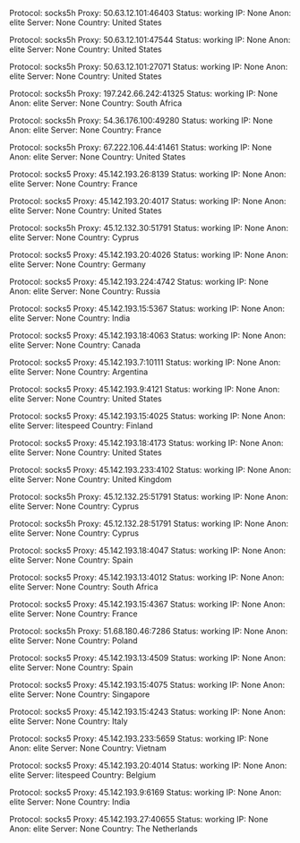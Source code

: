 Protocol: socks5h
Proxy: 50.63.12.101:46403
Status: working
IP: None
Anon: elite
Server: None
Country: United States

Protocol: socks5h
Proxy: 50.63.12.101:47544
Status: working
IP: None
Anon: elite
Server: None
Country: United States

Protocol: socks5h
Proxy: 50.63.12.101:27071
Status: working
IP: None
Anon: elite
Server: None
Country: United States

Protocol: socks5h
Proxy: 197.242.66.242:41325
Status: working
IP: None
Anon: elite
Server: None
Country: South Africa

Protocol: socks5h
Proxy: 54.36.176.100:49280
Status: working
IP: None
Anon: elite
Server: None
Country: France

Protocol: socks5h
Proxy: 67.222.106.44:41461
Status: working
IP: None
Anon: elite
Server: None
Country: United States

Protocol: socks5
Proxy: 45.142.193.26:8139
Status: working
IP: None
Anon: elite
Server: None
Country: France

Protocol: socks5
Proxy: 45.142.193.20:4017
Status: working
IP: None
Anon: elite
Server: None
Country: United States

Protocol: socks5h
Proxy: 45.12.132.30:51791
Status: working
IP: None
Anon: elite
Server: None
Country: Cyprus

Protocol: socks5
Proxy: 45.142.193.20:4026
Status: working
IP: None
Anon: elite
Server: None
Country: Germany

Protocol: socks5
Proxy: 45.142.193.224:4742
Status: working
IP: None
Anon: elite
Server: None
Country: Russia

Protocol: socks5
Proxy: 45.142.193.15:5367
Status: working
IP: None
Anon: elite
Server: None
Country: India

Protocol: socks5
Proxy: 45.142.193.18:4063
Status: working
IP: None
Anon: elite
Server: None
Country: Canada

Protocol: socks5
Proxy: 45.142.193.7:10111
Status: working
IP: None
Anon: elite
Server: None
Country: Argentina

Protocol: socks5
Proxy: 45.142.193.9:4121
Status: working
IP: None
Anon: elite
Server: None
Country: United States

Protocol: socks5
Proxy: 45.142.193.15:4025
Status: working
IP: None
Anon: elite
Server: litespeed
Country: Finland

Protocol: socks5
Proxy: 45.142.193.18:4173
Status: working
IP: None
Anon: elite
Server: None
Country: United States

Protocol: socks5
Proxy: 45.142.193.233:4102
Status: working
IP: None
Anon: elite
Server: None
Country: United Kingdom

Protocol: socks5h
Proxy: 45.12.132.25:51791
Status: working
IP: None
Anon: elite
Server: None
Country: Cyprus

Protocol: socks5h
Proxy: 45.12.132.28:51791
Status: working
IP: None
Anon: elite
Server: None
Country: Cyprus

Protocol: socks5
Proxy: 45.142.193.18:4047
Status: working
IP: None
Anon: elite
Server: None
Country: Spain

Protocol: socks5
Proxy: 45.142.193.13:4012
Status: working
IP: None
Anon: elite
Server: None
Country: South Africa

Protocol: socks5
Proxy: 45.142.193.15:4367
Status: working
IP: None
Anon: elite
Server: None
Country: France

Protocol: socks5h
Proxy: 51.68.180.46:7286
Status: working
IP: None
Anon: elite
Server: None
Country: Poland

Protocol: socks5
Proxy: 45.142.193.13:4509
Status: working
IP: None
Anon: elite
Server: None
Country: Spain

Protocol: socks5
Proxy: 45.142.193.15:4075
Status: working
IP: None
Anon: elite
Server: None
Country: Singapore

Protocol: socks5
Proxy: 45.142.193.15:4243
Status: working
IP: None
Anon: elite
Server: None
Country: Italy

Protocol: socks5
Proxy: 45.142.193.233:5659
Status: working
IP: None
Anon: elite
Server: None
Country: Vietnam

Protocol: socks5
Proxy: 45.142.193.20:4014
Status: working
IP: None
Anon: elite
Server: litespeed
Country: Belgium

Protocol: socks5
Proxy: 45.142.193.9:6169
Status: working
IP: None
Anon: elite
Server: None
Country: India

Protocol: socks5
Proxy: 45.142.193.27:40655
Status: working
IP: None
Anon: elite
Server: None
Country: The Netherlands

